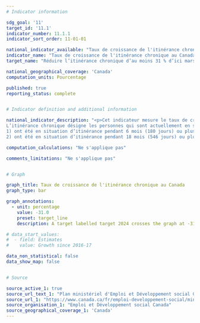 ```yaml
---
# Indicator information

sdg_goal: '11'
target_id: '11.1'
indicator_number: 11.1.1
indicator_sort_order: 11-01-01

national_indicator_available: "Taux de croissance de l'itinérance chronique au Canada"
indicator_name: "Taux de croissance de l'itinérance chronique au Canada"
target_name: "Réduire l’itinérance chronique d’au moins 31 % d’ici mars 2024"

national_geographical_coverage: 'Canada'
computation_units: Pourcentage

published: true
reporting_status: complete


# Indicator definition and additional information

national_indicator_description: "<p>Cet indicateur mesure le taux de croissance des personnes en situation d’itinérance chronique.
L’itinérance chronique désigne les personnes qui sont actuellement en situation d’itinérance et qui rencontrent l’un des critères suivants :<br><br>
1) ont été en situation d’itinérance pendant 6 mois (180 jours) ou plus au cours de la dernière année, ou<br>
2) ont été en situation d’itinérance pendant 18 mois (546 jours) ou plus au cours des 3 dernières années. <em>(Directives de Vers un chez-soi : la stratégie canadienne de lutte contre l'itinérance)</em>"

computation_calculations: "Ne s'applique pas"

comments_limitations: "Ne s'applique pas"


# Graph

graph_title: Taux de croissance de l'itinérance chronique au Canada
graph_type: bar

graph_annotations:
  - unit: percentage
    value: -31.0
    preset: target_line
    description: A target labelled target 2024 crosses the graph at -31%.

# data_start_values:
#  - field: Estimates
#    value: Growth since 2016-17

data_non_statistical: false
data_show_map: false


# Source

source_active_1: true
source_url_text_1: "Plan ministériel d'Emploi et Développement social Canada pour l’exercice 2021 à 2022"
source_url_1: "https://www.canada.ca/fr/emploi-developpement-social/ministere/rapports/plan-ministeriel/2021-2022.html"
source_organisation_1: "Emploi et Développement social Canada"
source_geographical_coverage_1: 'Canada'
---
```


